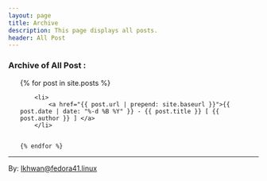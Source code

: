 ```yaml
---
layout: page
title: Archive
description: This page displays all posts.
header: All Post
---
```


### Archive of All Post : 
<!-- 
*********************************************
FOR FD 2022  
*********************************************
-->

<!-- 
*********************************************
EXPERIMENT 2 : ??
*********************************************
-->
<!-- { if post.title == "Cybercrime Forensik Digital -" } -->
<ul>
    {% for post in site.posts %}

        <li>
            <a href="{{ post.url | prepend: site.baseurl }}">{{ post.date | date: "%-d %B %Y" }} - {{ post.title }} [ {{ post.author }} ] </a>
        </li>


    {% endfor %}
</ul>





***
By: Ikhwan@fedora41.linux
